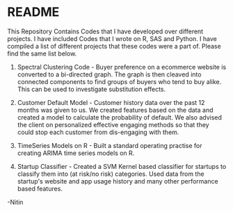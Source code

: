 # README #

This Repository Contains Codes that I have developed over different projects. I have included Codes that I wrote on R, SAS and Python. I have compiled a list of different projects that these codes were a part of. Please find the same list below.

1. Spectral Clustering Code - 
Buyer preference on a ecommerce website is converted to a bi-directed graph.
The graph is then cleaved into connected components to find groups of buyers who tend to buy alike.
This can be used to investigate substitution effects.

2. Customer Default Model - 
Customer history data over the past 12 months was given to us. We created features based on the data
and created a model to calculate the probability of default. We also advised the client on personalized 
effective engaging methods so that they could stop each customer from dis-engaging with them.

3. TimeSeries Models on R - 
Built a standard operating practise for creating ARIMA time series models on R.

4. Startup Classifier - 
Created a SVM Kernel based classifier for startups to classify them into (at risk/no risk) categories.
Used data from the startup's website and app usage history and many other performance based features.


-Nitin